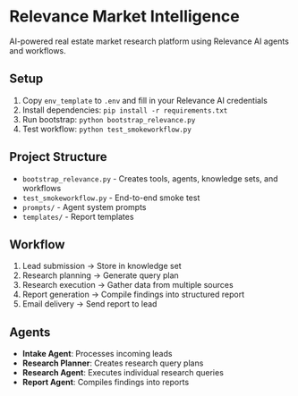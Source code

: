 # Relevance Market Intelligence

AI-powered real estate market research platform using Relevance AI agents and workflows.

## Setup

1. Copy `env_template` to `.env` and fill in your Relevance AI credentials
2. Install dependencies: `pip install -r requirements.txt`
3. Run bootstrap: `python bootstrap_relevance.py`
4. Test workflow: `python test_smokeworkflow.py`

## Project Structure

- `bootstrap_relevance.py` - Creates tools, agents, knowledge sets, and workflows
- `test_smokeworkflow.py` - End-to-end smoke test
- `prompts/` - Agent system prompts
- `templates/` - Report templates

## Workflow

1. Lead submission → Store in knowledge set
2. Research planning → Generate query plan
3. Research execution → Gather data from multiple sources
4. Report generation → Compile findings into structured report
5. Email delivery → Send report to lead

## Agents

- **Intake Agent**: Processes incoming leads
- **Research Planner**: Creates research query plans
- **Research Agent**: Executes individual research queries
- **Report Agent**: Compiles findings into reports

